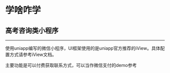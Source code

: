 # 学啥咋学
## 高考咨询类小程序  
-----
使用uniapp编写的微信小程序，UI框架使用的是uniapp官方推荐的iView。具体配置方式请参考iView文档。  

主要功能是可以付费获取联系方式，可以当作微信支付的demo参考
